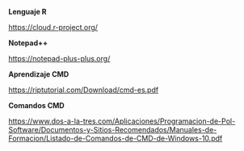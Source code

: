 
**Lenguaje R**

<https://cloud.r-project.org/>

**Notepad++**

<https://notepad-plus-plus.org/>

**Aprendizaje CMD**

<https://riptutorial.com/Download/cmd-es.pdf> 

**Comandos CMD**

<https://www.dos-a-la-tres.com/Aplicaciones/Programacion-de-Pol-Software/Documentos-y-Sitios-Recomendados/Manuales-de-Formacion/Listado-de-Comandos-de-CMD-de-Windows-10.pdf>



